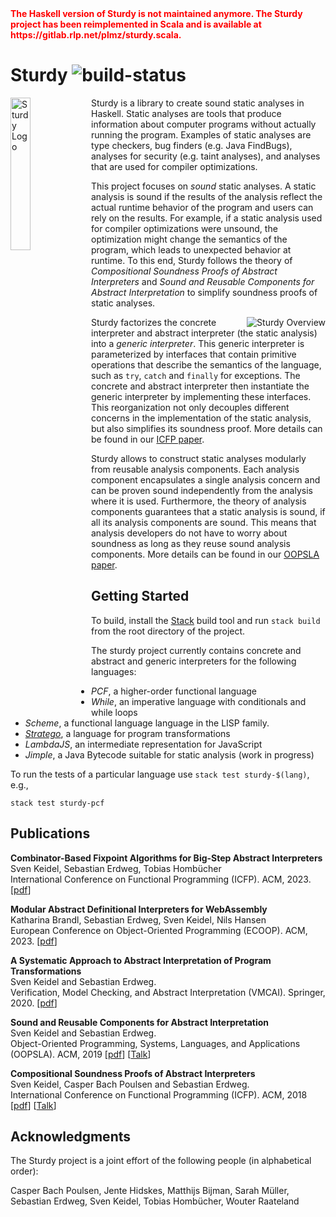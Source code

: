 <span style="color: red; font-weight: bold">
The Haskell version of Sturdy is not maintained anymore. The Sturdy project has been reimplemented in Scala and is available at https://gitlab.rlp.net/plmz/sturdy.scala.
</span>

# Sturdy ![build-status](https://travis-ci.org/svenkeidel/sturdy.svg?branch=master)

<img align="left" alt="Sturdy Logo" src="/logo.svg" width="25%">

Sturdy is a library to create sound static analyses in Haskell.
Static analyses are tools that produce information about computer programs without actually running the program.
Examples of static analyses are type checkers, bug finders (e.g. Java FindBugs), analyses for security (e.g. taint analyses), and analyses that are used for compiler optimizations.

This project focuses on _sound_ static analyses.
A static analysis is sound if the results of the analysis reflect the actual runtime behavior of the program and users can rely on the results.
For example, if a static analysis used for compiler optimizations were unsound, the optimization might change the semantics of the program, which leads to unexpected behavior at runtime.
To this end, Sturdy follows the theory of _Compositional Soundness Proofs of Abstract Interpreters_ and _Sound and Reusable Components for Abstract Interpretation_ to simplify soundness proofs of static analyses.

<img align="right" alt="Sturdy Overview" src="/overview.png">

Sturdy factorizes the concrete interpreter and abstract interpreter (the static analysis) into a _generic interpreter_.
This generic interpreter is parameterized by interfaces that contain primitive operations that describe the semantics of the language, such as `try`, `catch` and `finally` for exceptions.
The concrete and abstract interpreter then instantiate the generic interpreter by implementing these interfaces.
This reorganization not only decouples different concerns in the implementation of the static analysis, but also simplifies its soundness proof.
More details can be found in our [ICFP paper](https://doi.org/10.1145/3236767).

Sturdy allows to construct static analyses modularly from reusable analysis components.
Each analysis component encapsulates a single analysis concern and can be proven sound independently from the analysis where it is used.
Furthermore, the theory of analysis components guarantees that a static analysis is sound, if all its analysis components are sound.
This means that analysis developers do not have to worry about soundness as long as they reuse sound analysis components.
More details can be found in our [OOPSLA paper](https://doi.org/10.1145/3360602).

## Getting Started

To build, install the [Stack](https://www.haskellstack.org/) build tool and run `stack build` from the root directory of the project.

The sturdy project currently contains concrete and abstract and generic interpreters for the following languages:
* _PCF_, a higher-order functional language
* _While_, an imperative language with conditionals and while loops
* _Scheme_, a functional language language in the LISP family.
* [_Stratego_](https://svenkeidel.de/papers/program-trans-analysis.pdf), a language for program transformations
* _LambdaJS_, an intermediate representation for JavaScript
* _Jimple_, a Java Bytecode suitable for static analysis (work in progress)

To run the tests of a particular language use `stack test sturdy-$(lang)`, e.g.,
```
stack test sturdy-pcf
```

## Publications

**Combinator-Based Fixpoint Algorithms for Big-Step Abstract Interpreters**  
Sven Keidel, Sebastian Erdweg, Tobias Hombücher  
International Conference on Functional Programming (ICFP). ACM, 2023.
[[pdf](https://svenkeidel.de/assets/papers/fixpoint_combinators.pdf)]

**Modular Abstract Definitional Interpreters for WebAssembly**  
Katharina Brandl, Sebastian Erdweg, Sven Keidel, Nils Hansen  
European Conference on Object-Oriented Programming (ECOOP). ACM, 2023.
[[pdf](https://svenkeidel.de/assets/papers/sturdy_wasm.pdf)]


**A Systematic Approach to Abstract Interpretation of Program Transformations**  
Sven Keidel and Sebastian Erdweg.  
Verification, Model Checking, and Abstract Interpretation (VMCAI). Springer, 2020.
[[pdf](https://svenkeidel.de/papers/program-trans-analysis.pdf)]

**Sound and Reusable Components for Abstract Interpretation**  
Sven Keidel and Sebastian Erdweg.  
Object-Oriented Programming, Systems, Languages, and Applications (OOPSLA).
ACM, 2019
[[pdf](https://doi.org/10.1145/3360602)]
[[Talk](https://youtu.be/uCM54R3ab-Q)]

**Compositional Soundness Proofs of Abstract Interpreters**  
Sven Keidel, Casper Bach Poulsen and Sebastian Erdweg.  
International Conference on Functional Programming (ICFP).
ACM, 2018
[[pdf](https://doi.org/10.1145/3236767)]
[[Talk](https://www.youtube.com/watch?v=zOqSlHAMGt4)]

## Acknowledgments

The Sturdy project is a joint effort of the following people (in alphabetical order):

Casper Bach Poulsen,
Jente Hidskes,
Matthijs Bijman,
Sarah Müller,
Sebastian Erdweg,
Sven Keidel,
Tobias Hombücher,
Wouter Raateland
